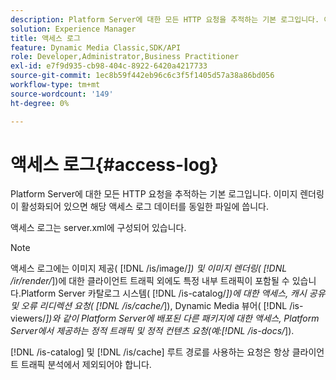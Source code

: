```yaml
---
description: Platform Server에 대한 모든 HTTP 요청을 추적하는 기본 로그입니다. 이미지 렌더링이 활성화되어 있으면 해당 액세스 로그 데이터를 동일한 파일에 씁니다.
solution: Experience Manager
title: 액세스 로그
feature: Dynamic Media Classic,SDK/API
role: Developer,Administrator,Business Practitioner
exl-id: e7f9d935-cb98-404c-8922-6420a4217733
source-git-commit: 1ec8b59f442eb96c6c3f5f1405d57a38a86bd056
workflow-type: tm+mt
source-wordcount: '149'
ht-degree: 0%

---
```


# 액세스 로그{#access-log}

Platform Server에 대한 모든 HTTP 요청을 추적하는 기본 로그입니다. 이미지 렌더링이 활성화되어 있으면 해당 액세스 로그 데이터를 동일한 파일에 씁니다.

액세스 로그는 server.xml에 구성되어 있습니다.

>[!NOTE]
>
>액세스 로그에는 이미지 제공( [!DNL /is/image/*]) 및 이미지 렌더링( [!DNL /ir/render/*])에 대한 클라이언트 트래픽 외에도 특정 내부 트래픽이 포함될 수 있습니다.Platform Server 카탈로그 시스템( [!DNL /is-catalog/*])에 대한 액세스, 캐시 공유 및 오류 리디렉션 요청( [!DNL /is/cache/*]), Dynamic Media 뷰어( [!DNL /is-viewers/*])와 같이 Platform Server에 배포된 다른 패키지에 대한 액세스, Platform Server에서 제공하는 정적 트래픽 및 정적 컨텐츠 요청(예:[!DNL /is-docs/*]).

[!DNL /is-catalog] 및 [!DNL /is/cache] 루트 경로를 사용하는 요청은 항상 클라이언트 트래픽 분석에서 제외되어야 합니다.
